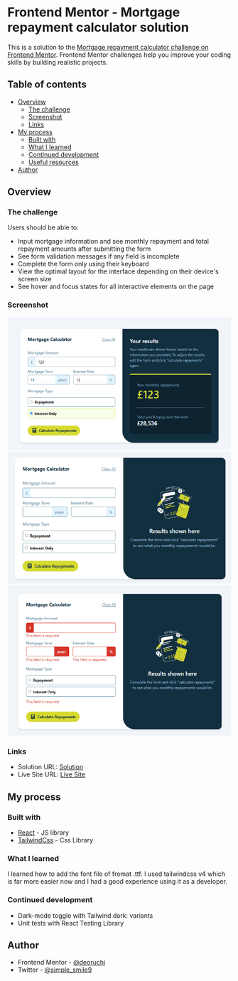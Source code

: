 # Frontend Mentor - Mortgage repayment calculator solution

This is a solution to the [Mortgage repayment calculator challenge on Frontend Mentor](https://www.frontendmentor.io/challenges/mortgage-repayment-calculator-Galx1LXK73). Frontend Mentor challenges help you improve your coding skills by building realistic projects.

## Table of contents

- [Overview](#overview)
  - [The challenge](#the-challenge)
  - [Screenshot](#screenshot)
  - [Links](#links)
- [My process](#my-process)
  - [Built with](#built-with)
  - [What I learned](#what-i-learned)
  - [Continued development](#continued-development)
  - [Useful resources](#useful-resources)
- [Author](#author)

## Overview

### The challenge

Users should be able to:

- Input mortgage information and see monthly repayment and total repayment amounts after submitting the form
- See form validation messages if any field is incomplete
- Complete the form only using their keyboard
- View the optimal layout for the interface depending on their device's screen size
- See hover and focus states for all interactive elements on the page

### Screenshot

![](./src/assets/images/screenshots/image1.png)
![](./src/assets/images/screenshots/image2.png)
![](./src/assets/images/screenshots/image3.png)

### Links

- Solution URL: [Solution](https://github.com/deoruchi/repaymortgage)
- Live Site URL: [Live Site](https://your-live-site-url.com)

## My process

### Built with

- [React](https://reactjs.org/) - JS library
- [TailwindCss](https://tailwindcss.com/) - Css Library

### What I learned

I learned how to add the font file of fromat .ttf. I used tailwindcss v4 which is far more easier now and I had a good experience using it as a developer.

### Continued development

- Dark-mode toggle with Tailwind dark: variants
- Unit tests with React Testing Library

## Author

- Frontend Mentor - [@deoruchi](https://www.frontendmentor.io/profile/deoruchi)
- Twitter - [@simple_smile9](https://www.x.com/simple_smile9)
